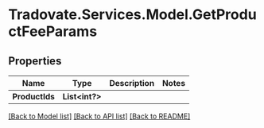 # Tradovate.Services.Model.GetProductFeeParams
## Properties

Name | Type | Description | Notes
------------ | ------------- | ------------- | -------------
**ProductIds** | **List&lt;int?&gt;** |  | 

[[Back to Model list]](../README.md#documentation-for-models) [[Back to API list]](../README.md#documentation-for-api-endpoints) [[Back to README]](../README.md)

